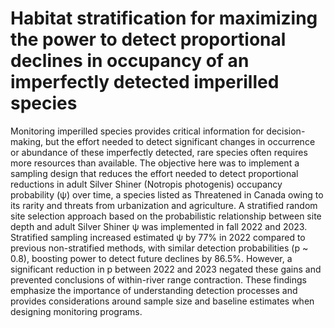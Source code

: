 # Habitat stratification for maximizing the power to detect proportional declines in occupancy of an imperfectly detected imperilled species

Monitoring imperilled species provides critical information for decision-making, but the effort needed to detect significant changes in occurrence or abundance of these imperfectly detected, rare species often requires more resources than available. The objective here was to implement a sampling design that reduces the effort needed to detect proportional reductions in adult Silver Shiner (Notropis photogenis) occupancy probability (ψ) over time, a species listed as Threatened in Canada owing to its rarity and threats from urbanization and agriculture. A stratified random site selection approach based on the probabilistic relationship between site depth and adult Silver Shiner ψ was implemented in fall 2022 and 2023. Stratified sampling increased estimated ψ by 77% in 2022 compared to previous non-stratified methods, with similar detection probabilities (p ~ 0.8), boosting power to detect future declines by 86.5%. However, a significant reduction in p between 2022 and 2023 negated these gains and prevented conclusions of within-river range contraction. These findings emphasize the importance of understanding detection processes and provides considerations around sample size and baseline estimates when designing monitoring programs.

